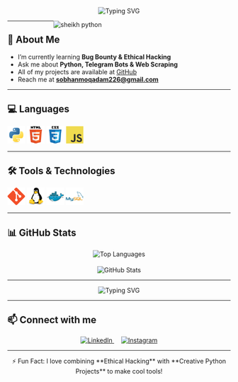 <p align="center">
  <img src="https://readme-typing-svg.demolab.com?font=Fira+Code&size=28&pause=1000&color=00FFFF&center=true&vCenter=true&width=600&lines=Hi,+I'm+Sobhan+Moqadam" alt="Typing SVG" />
</p>

<img align="right" alt="sheikh python" width="400" src="https://mir-s3-cdn-cf.behance.net/project_modules/hd/06f21a161921919.63cd7887d0a70.gif">

---

## 🌱 About Me
- I’m currently learning **Bug Bounty & Ethical Hacking**  
- Ask me about **Python, Telegram Bots & Web Scraping**  
- All of my projects are available at [GitHub](https://github.com/SoBiMoqadam)  
- Reach me at **sobhanmoqadam226@gmail.com**

---

## 💻 Languages
<p align="left">
  <img src="https://raw.githubusercontent.com/devicons/devicon/master/icons/python/python-original.svg" alt="Python" width="40" />
  <img src="https://raw.githubusercontent.com/devicons/devicon/master/icons/html5/html5-original-wordmark.svg" alt="HTML5" width="40" />
  <img src="https://raw.githubusercontent.com/devicons/devicon/master/icons/css3/css3-original-wordmark.svg" alt="CSS3" width="40" />
  <img src="https://raw.githubusercontent.com/devicons/devicon/master/icons/javascript/javascript-original.svg" alt="JS" width="40" />
</p>

---

## 🛠 Tools & Technologies
<p align="left">
  <img src="https://raw.githubusercontent.com/devicons/devicon/master/icons/git/git-original.svg" alt="Git" width="40" />
  <img src="https://raw.githubusercontent.com/devicons/devicon/master/icons/linux/linux-original.svg" alt="Linux" width="40" />
  <img src="https://raw.githubusercontent.com/devicons/devicon/master/icons/docker/docker-original.svg" alt="Docker" width="40" />
  <img src="https://raw.githubusercontent.com/devicons/devicon/master/icons/mysql/mysql-original-wordmark.svg" alt="MySQL" width="40" />
</p>

---

## 📊 GitHub Stats
<div align="center">
    <img align="center" src="https://github-readme-stats.vercel.app/api/top-langs/?username=SoBiMoqadam&langs_count=10&layout=compact&theme=gruvbox_duo&hide_border=true&bg_color=171717&title_color=5459a7&icon_color=5459a7&text_color=ffffff&count_private=true"  alt="Top Languages"/>
</div>
<br/>
<div align="center">
    <img align="center" src="https://github-readme-stats.vercel.app/api?username=SoBiMoqadam&theme=gruvbox_duo&show_icons=true&include_all_commits=true&count_private=true&theme=react&hide_border=true&bg_color=171717&title_color=5459a7&icon_color=5459a7&text_color=ffffff&count_private=true"  alt="GitHub Stats"/>
</div>

---

<p align="center">
  <img src="https://readme-typing-svg.demolab.com?font=Fira+Code&size=24&pause=1000&color=FFD700&center=true&vCenter=true&width=600&lines=Telegram+Bot+Developer+%E2%80%A2+Bug+Bounty+%E2%80%A2+Web+Scraper" alt="Typing SVG" />
</p>

---

## 📫 Connect with me
<p align="center">
  <a href="https://linkedin.com/in/sobhanmoqadam" target="_blank">
    <img src="https://img.icons8.com/color/48/linkedin.png" alt="LinkedIn" />
  </a>
  &nbsp;&nbsp;&nbsp;
  <a href="https://instagram.com/cyber_nest" target="_blank">
    <img src="https://img.icons8.com/color/48/instagram-new.png" alt="Instagram" />
  </a>
</p>

---

<p align="center">⚡ Fun Fact: I love combining **Ethical Hacking** with **Creative Python Projects** to make cool tools!</p>
